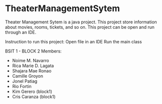 # TheaterManagementSytem
Theater Management Sytem is a java project. This project store information about movies, rooms, tickets, and so on. This project can be open and run through an IDE.

Instruction to run this project:
   Open file in an IDE
   Run the main class

BSIT 1 - BLOCK 2
Members: 
 - Noime M. Navarro
 - Rica Marie D. Lagata
 - Shajara Mae Ronao
 - Camille Groyon
 - Jonel Patiag
 - Rio Fortin
 - Kim Gerero (block1)
 - Cris Caranza (block1)
